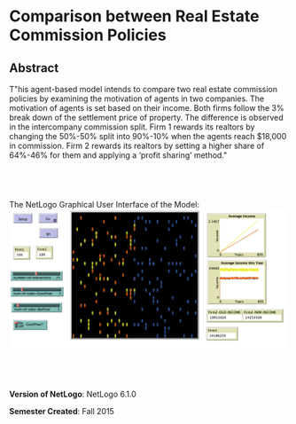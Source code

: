 # Comparison between Real Estate Commission Policies


## Abstract
T"his agent-based model intends to compare two real estate commission policies by examining the motivation of agents in two companies. The motivation of agents is set based on their income. Both firms follow the 3% break down of the settlement price of property. The difference is observed in the intercompany commission split. Firm 1 rewards its realtors by changing the 50%-50% split into 90%-10% when the agents reach $18,000 in commission. Firm 2 rewards its realtors by setting a higher share of 64%-46% for them and applying a ‘profit sharing’ method." 

## &nbsp;
The NetLogo Graphical User Interface of the Model: 
![The NetLogo Graphical User Interface](GUI.png)

## &nbsp;

**Version of NetLogo**: NetLogo 6.1.0

**Semester Created**: Fall 2015

